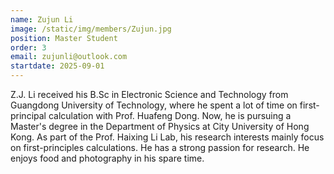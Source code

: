 ```yaml
---
name: Zujun Li
image: /static/img/members/Zujun.jpg
position: Master Student
order: 3
email: zujunli@outlook.com
startdate: 2025-09-01
---
```

Z.J. Li received his B.Sc in Electronic Science and Technology from Guangdong University of Technology, where he spent a lot of time on first-principal calculation with Prof. Huafeng Dong. Now, he is pursuing a Master's degree in the Department of Physics at City University of Hong Kong. As part of the Prof. Haixing Li Lab, his research interests mainly focus on first-principles calculations. He has a strong passion for research. He enjoys food and photography in his spare time.
